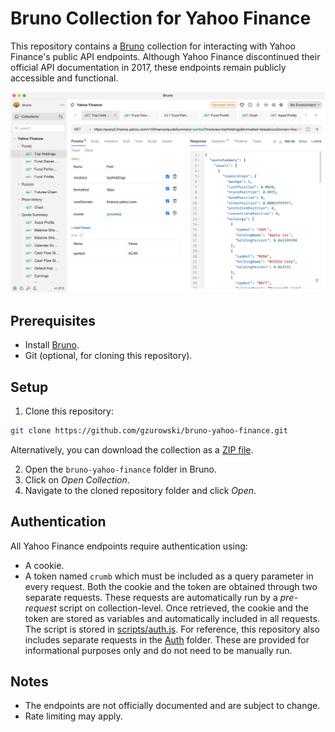 # Bruno Collection for Yahoo Finance

This repository contains a [Bruno](https://www.usebruno.com/) collection for interacting with Yahoo Finance's public API endpoints. Although Yahoo Finance discontinued their official API documentation in 2017, these endpoints remain publicly accessible and functional.

![Bruno Collection for Yahoo Finance](.github/screenshots/bruno-yahoo-finance.png)

## Prerequisites

- Install [Bruno](https://www.usebruno.com/downloads).
- Git (optional, for cloning this repository).

## Setup

1. Clone this repository:

```bash
git clone https://github.com/gzurowski/bruno-yahoo-finance.git
```

Alternatively, you can download the collection as a [ZIP file](https://github.com/gzurowski/bruno-yahoo-finance/archive/refs/heads/main.zip).

2. Open the `bruno-yahoo-finance` folder in Bruno.
3. Click on _Open Collection_.
4. Navigate to the cloned repository folder and click _Open_.

## Authentication

All Yahoo Finance endpoints require authentication using:
- A cookie.
- A token named `crumb` which must be included as a query parameter in every request.
Both the cookie and the token are obtained through two separate requests.
These requests are automatically run by a _pre-request_ script on collection-level.
Once retrieved, the cookie and the token are stored as variables and automatically included in all requests.
The script is stored in [scripts/auth.js](scripts/auth.js).
For reference, this repository also includes separate requests in the [Auth](Auth) folder.
These are provided for informational purposes only and do not need to be manually run.

## Notes

- The endpoints are not officially documented and are subject to change.
- Rate limiting may apply.
